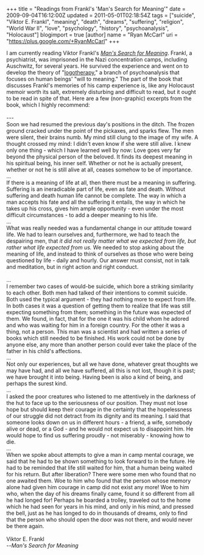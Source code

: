 +++
title = "Readings from Frankl's 'Man's Search for Meaning'"
date = 2009-09-04T16:12:00Z
updated = 2011-05-01T02:18:54Z
tags = ["suicide", "Viktor E. Frankl", "meaning", "death", "dreams", "suffering", "religion", "World War II", "love", "psychology", "history", "psychoanalysis", "Holocaust"]
blogimport = true
[author]
	name = "Ryan McCarl"
	uri = "https://plus.google.com/+RyanMcCarl"
+++

I am currently reading Viktor Frankl's <em><a href="http://www.amazon.com/gp/product/0807014273/ref=pd_lpo_k2_dp_sr_1/189-8560150-0000706?pf_rd_m=ATVPDKIKX0DER&amp;pf_rd_s=lpo-top-stripe-1&amp;pf_rd_r=0A2K5K4WK03NGZMZ523G&amp;pf_rd_t=201&amp;pf_rd_p=486539851&amp;pf_rd_i=0671023373">Man's Search for Meaning</a></em>.  Frankl, a psychiatrist, was imprisoned in the Nazi concentration camps, including Auschwitz, for several years.  He survived the experience and went on to develop the theory of "<a href="http://en.wikipedia.org/wiki/Logotherapy">logotherapy</a>," a branch of psychoanalysis that focuses on human beings' "will to meaning."  The part of the book that discusses Frankl's memories of his camp experience is, like any Holocaust memoir worth its salt, extremely disturbing and difficult to read, but it ought to be read in spite of that.  Here are a few (non-graphic) excerpts from the book, which I highly recommend:<br /><br />---<br />Soon we had resumed the previous day's positions in the ditch.  The frozen ground cracked under the point of the pickaxes, and sparks flew.  The men were silent, their brains numb.  My mind still clung to the image of my wife.  A thought crossed my mind: I didn't even know if she were still alive.  I knew only one thing - which I have learned well by now: Love goes very far beyond the physical person of the beloved.  It finds its deepest meaning in his spiritual being, his inner self.  Whether or not he is actually present, whether or not he is still alive at all, ceases somehow to be of importance.<br />...<br />If there is a meaning of life at all, then there must be a meaning in suffering.  Suffering is an ineradicable part of life, even as fate and death.  Without suffering and death human life cannot be complete.  The way in which a man accepts his fate and all the suffering it entails, the way in which he takes up his cross, gives him ample opportunity - even under the most difficult circumstances - to add a deeper meaning to his life.<br />...<br />What was really needed was a fundamental change in our attitude toward life.  We had to learn ourselves and, furthermore, we had to teach the despairing men, that <em>it did not really matter what we expected from life, but rather what life expected from us.</em>  We needed to stop asking about the meaning of life, and instead to think of ourselves as those who were being questioned by life - daily and hourly.  Our answer must consist, not in talk and meditation, but in right action and right conduct.<br /><a name='more'></a>  <br />...<br />I remember two cases of would-be suicide, which bore a striking similarity to each other.  Both men had talked of their intentions to commit suicide.  Both used the typical argument - they had nothing more to expect from life.  In both cases it was a question of getting them to realize that life was still expecting something from them; something in the future was expected of them.  We found, in fact, that for the one it was his child whom he adored and who was waiting for him in a foreign country.  For the other it was a thing, not a person.  This man was a scientist and had written a series of books which still needed to be finished.  His work could not be done by anyone else, any more than another person could ever take the place of the father in his child's affections.<br />...<br />Not only our experiences, but all we have done, whatever great thoughts we may have had, and all we have suffered, all this is not lost, though it is past; we have brought it into being.  Having been is also a kind of being, and perhaps the surest kind.<br />...<br />I asked the poor creatures who listened to me attentively in the darkness of the hut to face up to the seriousness of our position.  They must not lose hope but should keep their courage in the certainty that the hopelessness of our struggle did not detract from its dignity and its meaning.  I said that someone looks down on us in different hours - a friend, a wife, somebody alive or dead, or a God - and he would not expect us to disappoint him.  He would hope to find us suffering proudly - not miserably - knowing how to die.<br />...<br />When we spoke about attempts to give a man in camp mental courage, we said that he had to be shown something to look forward to in the future.  He had to be reminded that life still waited for him, that a human being waited for his return.  But after liberation?  There were some men who found that no one awaited them.  Woe to him who found that the person whose memory alone had given him courage in camp did not exist any more!  Woe to him who, when the day of his dreams finally came, found it so different from all he had longed for!  Perhaps he boarded a trolley, traveled out to the home which he had seen for years in his mind, and only in his mind, and pressed the bell, just as he has longed to do in thousands of dreams, only to find that the person who should open the door was not there, and would never be there again.<br /><br />Viktor E. Frankl<br />--<em>Man's Search for Meaning</em>
